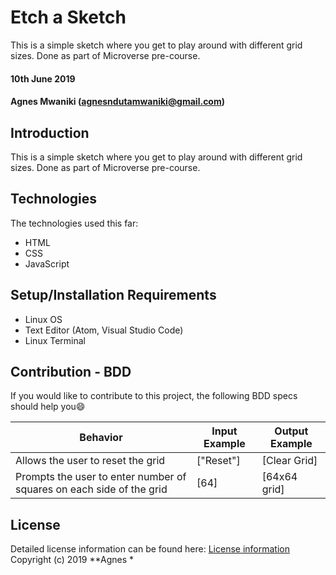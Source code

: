 # Etch a Sketch
This is a simple sketch where you get to play around with different grid sizes. Done as part of Microverse pre-course.

#### 10th June 2019
#### Agnes Mwaniki (agnesndutamwaniki@gmail.com) 

## Introduction
This is a simple sketch where you get to play around with different grid sizes. Done as part of Microverse pre-course.

## Technologies
The technologies used this far:
* HTML
* CSS
* JavaScript

## Setup/Installation Requirements
* Linux OS
* Text Editor (Atom, Visual Studio Code)
* Linux Terminal

## Contribution - BDD
If you would like to contribute to this project, the following BDD specs should help you:smile:

Behavior                                                               |  Input Example              | Output Example
-----------------------------------------------------------------------|-----------------------------|------------------------------------------------------------------------------
Allows the user to reset the grid                                      | ["Reset"]                   |[Clear Grid]
Prompts the user to enter number of squares on each side of the grid   | [64]                        |[64x64 grid] 


## License
Detailed license information can be found here: [License information](LICENSE.md) Copyright (c) 2019 **Agnes *
